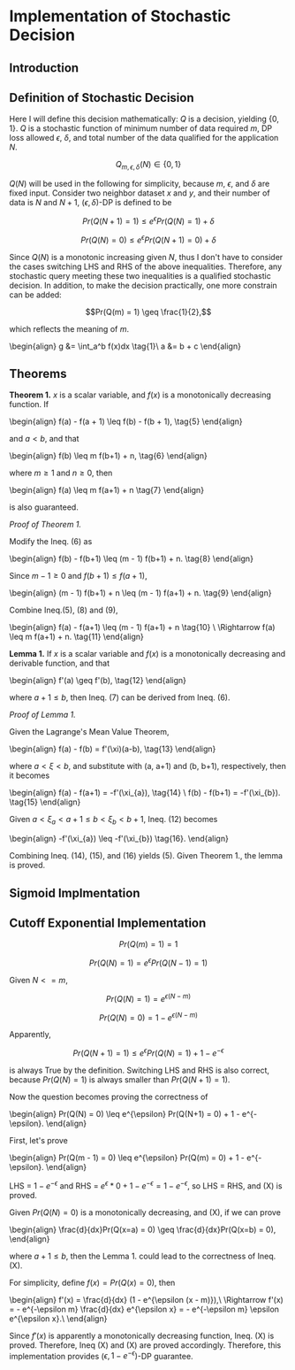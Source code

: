 # Implementation of Stochastic Decision

## Introduction

## Definition of Stochastic Decision
Here I will define this decision mathematically: $Q$ is a decision, yielding {0, 1}. $Q$ is a stochastic function of minimum number of data required $m$, DP loss allowed $\epsilon$, $\delta$, and total number of the data qualified for the application $N$. 

$$ Q_{m, \epsilon, \delta}(N) \in \{0, 1\} $$

$Q(N)$ will be used in the following for simplicity, because $m$, $\epsilon$, and $\delta$ are fixed input. Consider two neighbor dataset $x$ and $y$, and their number of data is $N$ and $N+1$, ($\epsilon, \delta$)-DP is defined to be

$$Pr(Q(N+1) = 1) \leq e^{\epsilon} Pr(Q(N) = 1) + \delta$$

$$Pr(Q(N) = 0) \leq e^{\epsilon} Pr(Q(N+1) = 0) + \delta$$

Since $Q(N)$ is a monotonic increasing given $N$, thus I don't have to consider the cases switching LHS and RHS of the above inequalities. Therefore, any stochastic query meeting these two inequalities is a qualified stochastic decision. In addition, to make the decision practically, one more constrain can be added:

$$Pr(Q(m) = 1) \geq \frac{1}{2},$$

which reflects the meaning of $m$. 


\begin{align}
    g &= \int_a^b f(x)dx \tag{1}\\
    a &= b + c 
\end{align}


## Theorems

**Theorem 1.** $x$ is a scalar variable, and $f(x)$ is a monotonically decreasing function. If 

\begin{align}
    f(a) - f(a + 1) \leq f(b) - f(b + 1), \tag{5}
\end{align}


and $a < b$, and that 


\begin{align}
   f(b) \leq m f(b+1) + n, \tag{6}
\end{align}

where $m \geq 1$ and $n \geq 0$, then


\begin{align}
   f(a) \leq m f(a+1) + n \tag{7}
\end{align}

is also guaranteed.


*Proof of Theorem 1.* 

Modify the Ineq. (6) as

\begin{align}
    f(b) - f(b+1) \leq (m - 1) f(b+1) + n. \tag{8}
\end{align}

Since $m - 1 \geq 0$ and $f(b+1) \leq f(a+1)$,

\begin{align}
    (m - 1) f(b+1) + n \leq (m - 1) f(a+1) + n. \tag{9}
\end{align}

Combine Ineq.(5), (8) and (9),

\begin{align}
    f(a) - f(a+1) \leq (m - 1) f(a+1) + n \tag{10} \\
    \Rightarrow f(a) \leq m f(a+1) + n. \tag{11}
\end{align}

**Lemma 1.** If $x$ is a scalar variable and $f(x)$ is a monotonically decreasing and derivable function, and that 

\begin{align}
    f'(a) \geq f'(b), \tag{12}
\end{align}

where $a + 1\leq b$, then Ineq. (7) can be derived from Ineq. (6).


*Proof of Lemma 1.* 

Given the Lagrange's Mean Value Theorem, 

\begin{align}
    f(a) - f(b) = f'(\xi)(a-b), \tag{13}
\end{align}

where $a < \xi < b$, and substitute with (a, a+1) and (b, b+1), respectively, then it becomes

\begin{align}
    f(a) - f(a+1) = -f'(\xi_{a}), \tag{14} \\
    f(b) - f(b+1) = -f'(\xi_{b}). \tag{15}
\end{align}

Given $a < \xi_{a} < a + 1 \leq b < \xi_{b} < b + 1$, Ineq. (12) becomes

\begin{align}
    -f'(\xi_{a}) \leq -f'(\xi_{b}) \tag{16}.
\end{align}

Combining Ineq. (14), (15), and (16) yields (5). Given Theorem 1., the lemma is proved.

## Sigmoid Implmentation


## Cutoff Exponential Implementation


$$ Pr(Q(m) = 1) = 1 $$

$$ Pr(Q(N) = 1) = e^{\epsilon} Pr(Q(N - 1) = 1) $$

Given $N <= m$,

$$ Pr(Q(N) = 1) = e^{\epsilon (N - m)}$$

$$ Pr(Q(N) = 0) = 1 - e^{\epsilon (N - m)}$$

Apparently, 


$$Pr(Q(N+1) = 1) \leq e^{\epsilon} Pr(Q(N) = 1) + 1 - e^{-\epsilon}$$

is always True by the definition. Switching LHS and RHS is also correct, because $Pr(Q(N) = 1)$ is always smaller than $Pr(Q(N + 1) = 1)$.

Now the question becomes proving the correctness of

\begin{align}
    Pr(Q(N) = 0) \leq e^{\epsilon} Pr(Q(N+1) = 0) + 1 - e^{-\epsilon}.
\end{align}

First, let's prove 

\begin{align}
    Pr(Q(m - 1) = 0) \leq e^{\epsilon} Pr(Q(m) = 0) + 1 - e^{-\epsilon}.
\end{align}

LHS = $1 - e^{-\epsilon}$ and RHS = $e^{\epsilon} * 0 + 1 - e^{-\epsilon} = 1 - e^{-\epsilon}$, so LHS = RHS, and (X) is proved.


Given $Pr(Q(N) = 0)$ is a monotonically decreasing, and (X), if we can prove 

\begin{align}
    \frac{d}{dx}Pr(Q(x=a) = 0) \geq \frac{d}{dx}Pr(Q(x=b) = 0),
\end{align}

where $a + 1 \leq b$, then the Lemma 1. could lead to the correctness of Ineq. (X).

For simplicity, define $f(x) = Pr(Q(x) = 0)$, then

\begin{align}
    f'(x) = \frac{d}{dx} (1 - e^{\epsilon (x - m)}),\\
    \Rightarrow f'(x) = - e^{-\epsilon m} \frac{d}{dx}  e^{\epsilon x} = - e^{-\epsilon m} \epsilon e^{\epsilon x}.\\
\end{align}

Since $f'(x)$ is apparently a monotonically decreasing function, Ineq. (X) is proved. Therefore, Ineq (X) and (X) are proved accordingly. Therefore, this implementation provides ($\epsilon, 1 - e^{-\epsilon}$)-DP guarantee.





